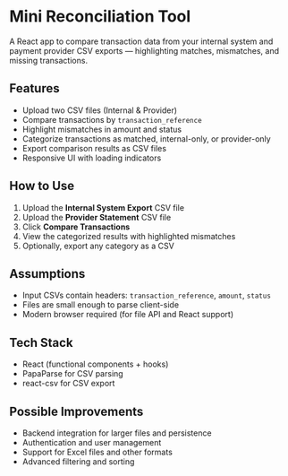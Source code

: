 # Mini Reconciliation Tool

A React app to compare transaction data from your internal system and payment provider CSV exports — highlighting matches, mismatches, and missing transactions.

## Features

- Upload two CSV files (Internal & Provider)  
- Compare transactions by `transaction_reference`  
- Highlight mismatches in amount and status  
- Categorize transactions as matched, internal-only, or provider-only  
- Export comparison results as CSV files  
- Responsive UI with loading indicators

## How to Use

1. Upload the **Internal System Export** CSV file  
2. Upload the **Provider Statement** CSV file  
3. Click **Compare Transactions**  
4. View the categorized results with highlighted mismatches  
5. Optionally, export any category as a CSV

## Assumptions

- Input CSVs contain headers: `transaction_reference`, `amount`, `status`  
- Files are small enough to parse client-side  
- Modern browser required (for file API and React support)

## Tech Stack

- React (functional components + hooks)  
- PapaParse for CSV parsing  
- react-csv for CSV export

## Possible Improvements

- Backend integration for larger files and persistence  
- Authentication and user management  
- Support for Excel files and other formats  
- Advanced filtering and sorting
